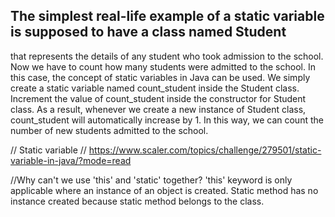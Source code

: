 
## The simplest real-life example of a static variable is supposed to have a class named Student 
that represents the details of any student who took admission to the school.
Now we have to count how many students were admitted to the school.
In this case, the concept of static variables in Java can be used. 
We simply create a static variable named count_student inside the Student class.
Increment the value of count_student inside the constructor for Student class. 
As a result, whenever we create a new instance of Student class, count_student will automatically increase by 1.
In this way, we can count the number of new students admitted to the school.


// Static variable 
// https://www.scaler.com/topics/challenge/279501/static-variable-in-java/?mode=read


//Why can't we use 'this' and 'static' together? 'this' keyword is only applicable where an instance of an object is created. 
Static method has no instance created because static method belongs to the class.